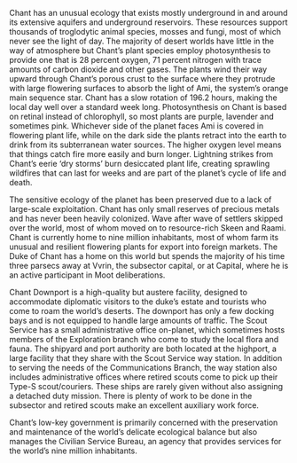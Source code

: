 
Chant has an unusual ecology that exists mostly underground in and around its extensive aquifers and underground reservoirs. These resources support thousands of troglodytic animal species, mosses and fungi, most of which never see the light of day. The majority of desert worlds have little in the way of atmosphere but Chant’s plant species employ photosynthesis to provide one that is 28 percent oxygen, 71 percent nitrogen with trace amounts of carbon dioxide and other gases. The plants wind their way upward through Chant’s porous crust to the surface where they protrude with large flowering surfaces to absorb the light of Ami, the system’s orange main sequence star. Chant has a slow rotation of 196.2 hours, making the local day well over a standard week long. Photosynthesis on Chant is based on retinal instead of chlorophyll, so most plants are purple, lavender and sometimes pink. Whichever side of the planet faces Ami is covered in flowering plant life, while on the dark side the plants retract into the earth to drink from its subterranean water sources. The higher oxygen level means that things catch fire more easily and burn longer. Lightning strikes from Chant’s eerie ‘dry storms’ burn desiccated plant life, creating sprawling wildfires that can last for weeks and are part of the planet’s cycle of life and death.

The sensitive ecology of the planet has been preserved due to a lack of large-scale exploitation. Chant has only small reserves of precious metals and has never been heavily colonized. Wave after wave of settlers skipped over the world, most of whom moved on to resource-rich Skeen and Raami. Chant is currently home to nine million inhabitants, most of whom farm its unusual and resilient flowering plants for export into foreign markets. The Duke of Chant has a home on this world but spends the majority of his time three parsecs away at Vvrin, the subsector capital, or at Capital, where he is an active participant in Moot deliberations.

Chant Downport is a high-quality but austere facility, designed to accommodate diplomatic visitors to the duke’s estate and tourists who come to roam the world’s deserts. The downport has only a few docking bays and is not equipped to handle large amounts of traffic. The Scout Service has a small administrative office on-planet, which sometimes hosts members of the Exploration branch who come to study the local flora and fauna. The shipyard and port authority are both located at the highport, a large facility that they share with the Scout Service way station. In addition to serving the needs of the Communications Branch, the way station also includes administrative offices where retired scouts come to pick up their Type-S scout/couriers. These ships are rarely given without also assigning a detached duty mission. There is plenty of work to be done in the subsector and retired scouts make an excellent auxiliary work force.

Chant’s low-key government is primarily concerned with the preservation and maintenance of the world’s delicate ecological balance but also manages the Civilian Service Bureau, an agency that provides services for the world’s nine million inhabitants.
